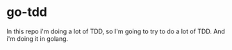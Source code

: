 # go-tdd
In this repo i'm doing a lot of TDD, so I'm going to try to do a lot of TDD.
And i'm doing it in golang.
